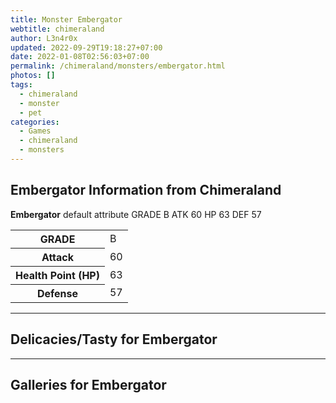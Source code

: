 ```yaml
---
title: Monster Embergator
webtitle: chimeraland
author: L3n4r0x
updated: 2022-09-29T19:18:27+07:00
date: 2022-01-08T02:56:03+07:00
permalink: /chimeraland/monsters/embergator.html
photos: []
tags:
  - chimeraland
  - monster
  - pet
categories:
  - Games
  - chimeraland
  - monsters
---
```


<section id="bootstrap-wrapper"><link rel="stylesheet" href="https://rawcdn.githack.com/dimaslanjaka/Web-Manajemen/870a349/css/bootstrap-5-3-0-alpha3-wrapper.css"/><h2 id="attribute">Embergator Information from Chimeraland</h2><p><b>Embergator</b> default attribute GRADE B ATK 60 HP 63 DEF 57<table><tr><th>GRADE</th><td>B</td></tr><tr><th>Attack</th><td>60</td></tr><tr><th>Health Point (HP)</th><td>63</td></tr><tr><th>Defense</th><td>57</td></tr></table></p><hr/><h2 id="delicacies">Delicacies/Tasty for Embergator</h2><div class="bg-dark text-light"></div><hr/><div id="gallery"><h2>Galleries for Embergator</h2><div class="row"></div></div></section>